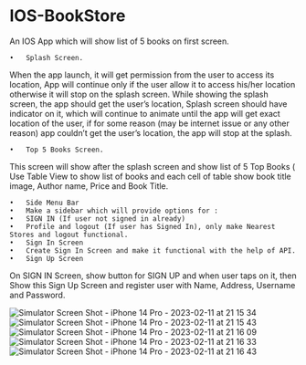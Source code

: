 # IOS-BookStore

An IOS App which will show list of 5 books on first screen. 

	•	Splash Screen.
 
When the app launch, it will get permission from the user to access its location, App will continue only if the user allow it to access his/her location otherwise it will stop on the splash screen.
While showing the splash screen, the app should get the user’s location, Splash screen should have indicator on it, which will continue to animate until the app will get exact location of the user, if for some reason (may be internet issue or any other reason) app couldn’t get the user’s location, the app will stop at the splash.

	•	Top 5 Books Screen.
 
This screen will show after the splash screen and show list of 5 Top Books ( Use Table View to show list of books and each cell of table show book title image, Author name, Price and Book Title.

	•	Side Menu Bar
	•	Make a sidebar which will provide options for :
	•	SIGN IN (If user not signed in already)
	•	Profile and logout (If user has Signed In), only make Nearest Stores and logout functional.
	•	Sign In Screen
	•	Create Sign In Screen and make it functional with the help of API.
	•	Sign Up Screen
 
On SIGN IN Screen, show button for SIGN UP and when user taps on it, then Show this Sign Up Screen and register user with Name, Address, Username and  Password.

![Simulator Screen Shot - iPhone 14 Pro - 2023-02-11 at 21 15 34](https://user-images.githubusercontent.com/124521487/218268955-a004b1b9-7ed7-4c2d-a8a4-3b417566c513.png)
![Simulator Screen Shot - iPhone 14 Pro - 2023-02-11 at 21 15 43](https://user-images.githubusercontent.com/124521487/218268962-572aa57e-cdf1-43a5-a4e6-189bd8fe4cee.png)
![Simulator Screen Shot - iPhone 14 Pro - 2023-02-11 at 21 16 09](https://user-images.githubusercontent.com/124521487/218268964-9355a71d-3ec7-4c85-8206-2e041b9d0df4.png)
![Simulator Screen Shot - iPhone 14 Pro - 2023-02-11 at 21 16 33](https://user-images.githubusercontent.com/124521487/218268965-ac8826e6-cf0a-4cde-8ab7-a6d37457fe56.png)
![Simulator Screen Shot - iPhone 14 Pro - 2023-02-11 at 21 16 43](https://user-images.githubusercontent.com/124521487/218268969-4fd7a158-f143-45ff-9583-2bc42a056dfd.png)
